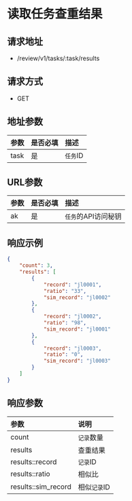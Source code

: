 # 读取任务查重结果

## 请求地址

- /review/v1/tasks/:task/results

## 请求方式

- GET

## 地址参数

| 参数 | 是否必填 | 描述     |
| :--- | :------- | :------- |
| task | 是       | `任务`ID |

## URL参数

| 参数 | 是否必填 | 描述                |
| :--- | :------- | :------------------ |
| ak   | 是       | `任务`的API访问秘钥 |

## 响应示例

``` json
{
    "count": 3,
    "results": [
        {
            "record": "jl0001",
            "ratio": "33",
            "sim_record": "jl0002"
        },
        {
            "record": "jl0002",
            "ratio": "98",
            "sim_record": "jl0001"
        },
        {
            "record": "jl0003",
            "ratio": "0",
            "sim_record": "jl0003"
        }
    ]
}
```

## 响应参数

| 参数                | 说明         |
| :------------------ | :----------- |
| count               | `记录`数量   |
| results             | 查重结果     |
| results::record     | `记录`ID     |
| results::ratio      | 相似比       |
| results::sim_record | 相似`记录`ID |